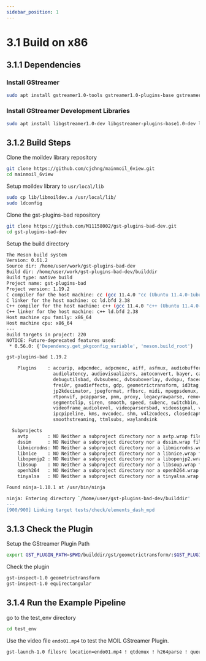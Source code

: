 ```yaml
---
sidebar_position: 1
---
```

# 3.1 Build on x86

## 3.1.1 Dependencies

### Install GStreamer

```bash
sudo apt install gstreamer1.0-tools gstreamer1.0-plugins-base gstreamer1.0-plugins-good gstreamer1.0-plugins-bad gstreamer1.0-plugins-ugly gstreamer1.0-vaapi gstreamer1.0-libav 
```

### Install GStreamer Development Libraries

```bash
sudo apt install libgstreamer1.0-dev libgstreamer-plugins-base1.0-dev libgstreamer-plugins-good1.0-dev libgstreamer-plugins-bad1.0-dev
```

## 3.1.2 Build Steps

Clone the moildev library repository

```bash
git clone https://github.com/cjchng/mainmoil_6view.git
cd mainmoil_6view
```

Setup moildev library to `usr/local/lib`

```bash
sudo cp lib/libmoildev.a /usr/local/lib/
sudo ldconfig
```

Clone the gst-plugins-bad repository

```bash
git clone https://github.com/M11158002/gst-plugins-bad-dev.git
cd gst-plugins-bad-dev
```

Setup the build directory

```bash title="meson setup builddir"
The Meson build system
Version: 0.61.2
Source dir: /home/user/work/gst-plugins-bad-dev
Build dir: /home/user/work/gst-plugins-bad-dev/builddir
Build type: native build
Project name: gst-plugins-bad
Project version: 1.19.2
C compiler for the host machine: cc (gcc 11.4.0 "cc (Ubuntu 11.4.0-1ubuntu1~22.04) 11.4.0")
C linker for the host machine: cc ld.bfd 2.38
C++ compiler for the host machine: c++ (gcc 11.4.0 "c++ (Ubuntu 11.4.0-1ubuntu1~22.04) 11.4.0")
C++ linker for the host machine: c++ ld.bfd 2.38
Host machine cpu family: x86_64
Host machine cpu: x86_64
---
Build targets in project: 220
NOTICE: Future-deprecated features used:
 * 0.56.0: {'Dependency.get_pkgconfig_variable', 'meson.build_root'}

gst-plugins-bad 1.19.2

    Plugins    : accurip, adpcmdec, adpcmenc, aiff, asfmux, audiobuffersplit, audiofxbad, audiomixmatrix,
                 audiolatency, audiovisualizers, autoconvert, bayer, camerabin, codecalpha, coloreffects,
                 debugutilsbad, dvbsubenc, dvbsuboverlay, dvdspu, faceoverlay, festival, fieldanalysis, freeverb,
                 frei0r, gaudieffects, gdp, geometrictransform, id3tag, inter, interlace, ivfparse, ivtc,
                 jp2kdecimator, jpegformat, rfbsrc, midi, mpegpsdemux, mpegpsmux, mpegtsdemux, mpegtsmux, mxf, netsim,
                 rtponvif, pcapparse, pnm, proxy, legacyrawparse, removesilence, rist, rtmp2, rtpmanagerbad, sdpelem,
                 segmentclip, siren, smooth, speed, subenc, switchbin, timecode, transcode, videofiltersbad,
                 videoframe_audiolevel, videoparsersbad, videosignal, vmnc, y4mdec, decklink, dvb, fbdevsink,
                 ipcpipeline, kms, nvcodec, shm, v4l2codecs, closedcaption, dash, dc1394, hls, opencv, openexr, sctp,
                 smoothstreaming, ttmlsubs, waylandsink

  Subprojects
    avtp       : NO Neither a subproject directory nor a avtp.wrap file was found.
    dssim      : NO Neither a subproject directory nor a dssim.wrap file was found.
    libmicrodns: NO Neither a subproject directory nor a libmicrodns.wrap file was found.
    libnice    : NO Neither a subproject directory nor a libnice.wrap file was found.
    libopenjp2 : NO Neither a subproject directory nor a libopenjp2.wrap file was found.
    libsoup    : NO Neither a subproject directory nor a libsoup.wrap file was found.
    openh264   : NO Neither a subproject directory nor a openh264.wrap file was found.
    tinyalsa   : NO Neither a subproject directory nor a tinyalsa.wrap file was found.

Found ninja-1.10.1 at /usr/bin/ninja
```

```bash title="meson compile -C builddir"
ninja: Entering directory `/home/user/gst-plugins-bad-dev/builddir'
--- 
[900/900] Linking target tests/check/elements_dash_mpd
```

## 3.1.3 Check the Plugin

Setup the GStreamer Plugin Path

```bash
export GST_PLUGIN_PATH=$PWD/builddir/gst/geometrictransform/:$GST_PLUGIN_PATH
```

Check the plugin

```bash
gst-inspect-1.0 geometrictransform
gst-inspect-1.0 equirectangular
```

## 3.1.4 Run the Example Pipeline

go to the test_env directory

```bash
cd test_env
```

Use the video file `endo01.mp4` to test the MOIL GStreamer Plugin.

```bash
gst-launch-1.0 filesrc location=endo01.mp4 ! qtdemux ! h264parse ! queue ! avdec_h264 ! videoconvert!  "video/x-raw, format=BGRA" ! equirectangular ! videoconvert ! autovideosink
```
